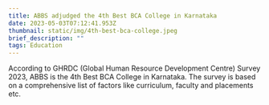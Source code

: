 ```yaml
---
title: ABBS adjudged the 4th Best BCA College in Karnataka
date: 2023-05-03T07:12:41.953Z
thumbnail: static/img/4th-best-bca-college.jpeg
brief_description: ""
tags: Education
---
```

According to GHRDC (Global Human Resource Development Centre) Survey 2023, ABBS is the 4th Best BCA College in Karnataka. The survey is based on a comprehensive list of factors like curriculum, faculty and placements etc.